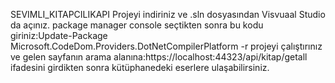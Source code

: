 SEVIMLI_KITAPCILIKAPI
Projeyi indiriniz ve .sln dosyasından Visvuaal Studio da açınız.
package manager console seçtikten sonra bu kodu giriniz:Update-Package Microsoft.CodeDom.Providers.DotNetCompilerPlatform -r
projeyi çalıştırınız ve gelen sayfanın arama alanına:https://localhost:44323/api/kitap/getall ifadesini girdikten sonra kütüphanedeki eserlere ulaşabilirsiniz.
